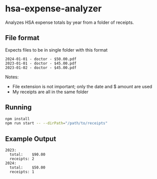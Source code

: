 # hsa-expense-analyzer

Analyzes HSA expense totals by year from a folder of receipts.

## File format

Expects files to be in single folder with this format

```text
2024-01-01 - doctor - $50.00.pdf
2023-01-01 - doctor - $45.00.pdf
2023-01-02 - doctor - $45.00.pdf
```

Notes:

- File extension is not important; only the date and $ amount are used
- My receipts are all in the same folder

## Running

```bash
npm install
npm run start -- --dirPath="/path/to/receipts"
```

## Example Output

```text
2023: 
  total:    $90.00
  receipts: 2
2024: 
  total:    $50.00
  receipts: 1
```
